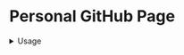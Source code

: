 # Personal GitHub Page

<details>
<summary>Usage</summary>

1. install [jekyll](https://jekyllrb.com/).
2. git clone and cd the repository.
3. edit or update `index.html` file.
4. run `bundle exec jekyll s` in terminal.
5. view pages on localhost.
6. push to github.

</details>
